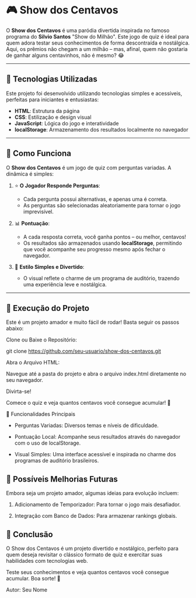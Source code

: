 # 🎮 Show dos Centavos

O **Show dos Centavos** é uma paródia divertida inspirada no famoso programa do **Silvio Santos** "Show do Milhão". Este jogo de quiz é ideal para quem adora testar seus conhecimentos de forma descontraída e nostálgica. Aqui, os prêmios não chegam a um milhão – mas, afinal, quem não gostaria de ganhar alguns centavinhos, não é mesmo? 😂

---

## 🔧 Tecnologias Utilizadas

Este projeto foi desenvolvido utilizando tecnologias simples e acessíveis, perfeitas para iniciantes e entusiastas:

- **HTML**: Estrutura da página
- **CSS**: Estilização e design visual
- **JavaScript**: Lógica do jogo e interatividade
- **localStorage**: Armazenamento dos resultados localmente no navegador

---

## 🔄 Como Funciona

O **Show dos Centavos** é um jogo de quiz com perguntas variadas. A dinâmica é simples:

1. ⭐ **O Jogador Responde Perguntas**:
   - Cada pergunta possui alternativas, e apenas uma é correta.
   - As perguntas são selecionadas aleatoriamente para tornar o jogo imprevisível.

2. 📊 **Pontuação**:
   - A cada resposta correta, você ganha pontos – ou melhor, centavos!
   - Os resultados são armazenados usando **localStorage**, permitindo que você acompanhe seu progresso mesmo após fechar o navegador.

3. 🎨 **Estilo Simples e Divertido**:
   - O visual reflete o charme de um programa de auditório, trazendo uma experiência leve e nostálgica.

---

## 🔄 Execução do Projeto

Este é um projeto amador e muito fácil de rodar! Basta seguir os passos abaixo:

Clone ou Baixe o Repositório:

git clone https://github.com/seu-usuario/show-dos-centavos.git

Abra o Arquivo HTML:

Navegue até a pasta do projeto e abra o arquivo index.html diretamente no seu navegador.

Divirta-se!

Comece o quiz e veja quantos centavos você consegue acumular! 🤑

🎉 Funcionalidades Principais

- Perguntas Variadas: Diversos temas e níveis de dificuldade.

- Pontuação Local: Acompanhe seus resultados através do navegador com o uso de localStorage.

- Visual Simples: Uma interface acessível e inspirada no charme dos programas de auditório brasileiros.

## 🚀 Possíveis Melhorias Futuras

Embora seja um projeto amador, algumas ideias para evolução incluem:

1. Adicionamento de Temporizador: Para tornar o jogo mais desafiador.

2. Integração com Banco de Dados: Para armazenar rankings globais.

## 🌟 Conclusão

O Show dos Centavos é um projeto divertido e nostálgico, perfeito para quem deseja revisitar o clássico formato de quiz e exercitar suas habilidades com tecnologias web.

Teste seus conhecimentos e veja quantos centavos você consegue acumular. Boa sorte! 🎯

Autor: Seu Nome



